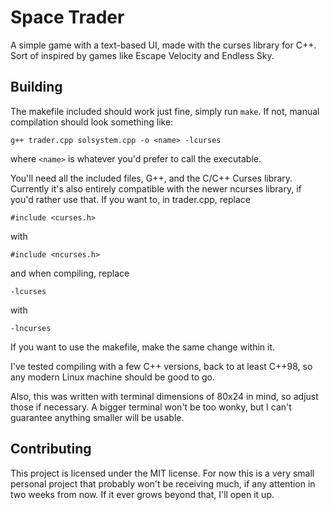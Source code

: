 # Space Trader
A simple game with a text-based UI, made with the curses library for C++.
Sort of inspired by games like Escape Velocity and Endless Sky.

## Building
The makefile included should work just fine, simply run ```make```.
If not, manual compilation should look something like:
```
g++ trader.cpp solsystem.cpp -o <name> -lcurses
```
where `<name>` is whatever you'd prefer to call the executable.

You'll need all the included files, G++, and the C/C++ Curses library.
Currently it's also entirely compatible with the newer ncurses library,
if you'd rather use that. If you want to, in trader.cpp, replace
```
#include <curses.h>
```
with
```
#include <ncurses.h>
```
and when compiling, replace
```
-lcurses
```
with
```
-lncurses
```

If you want to use the makefile, make the same change within it.

I've tested compiling with a few C++ versions, back to at least C++98,
so any modern Linux machine should be good to go.

Also, this was written with terminal dimensions of 80x24 in mind,
so adjust those if necessary. A bigger terminal won't be too wonky,
but I can't guarantee anything smaller will be usable.

## Contributing
This project is licensed under the MIT license. For now this is a very small personal project that probably won't be receiving much, if any attention in two weeks from now. If it ever grows beyond that, I'll open it up.
